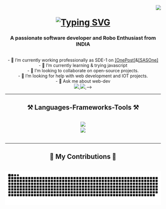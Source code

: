 <img align="right" src="https://visitor-badge.laobi.icu/badge?page_id=prashant-ksingh.prashant-ksingh" />

<h1 align="center">
  <a href="https://git.io/typing-svg"><img src="https://readme-typing-svg.herokuapp.com?font=Fira+Code&pause=100&center=true&multiline=true&width=450&height=65&lines=Hi+There!+%F0%9F%91%8B;I'm+Prashant+k+Singh+" alt="Typing SVG" /></a>
</h1>

<h3 align="center">A passionate software developer and Robo Enthusiast from INDIA</h3>

<br/>

<div align="center">
         - 🔭 I’m currently working professionally as SDE-1 on <a href="https://onepost.sasone.in">[OnePost]</a>&<a href="https://www.sasone.in/">[SASOne]</a> <br/>
         - 🌱 I’m currently learning & trying javascript <br/>
         - 👯 I’m looking to collaborate on open-source projects. <br/>
         - 🤔 I’m looking for help with web development and IOT projects. <br/>
         - 💬 Ask me about web-dev
</div>
<div align="center"> 
  <a href="mailto:prashantkumarsingh934@gmail.com">
    <img src="https://img.shields.io/badge/Gmail-333333?style=for-the-badge&logo=gmail&logoColor=red" />
  </a>
  <a href="https://www.linkedin.com/in/prashantksingh934" target="_blank">
    <img src="https://img.shields.io/badge/LinkedIn-0077B5?style=for-the-badge&logo=linkedin&logoColor=white" target="_blank" />
  </a>
<!--   <a href="#" target="_blank">
     <img src="https://img.shields.io/badge/Portfolio-FF5722?style=for-the-badge&logo=todoist&logoColor=white" target="_blank" /> <!-- sqlite, safari, google-chrome are other good icon options --> -->
  </a>
</div>
 <hr/>
 
<h2 align="center">⚒️ Languages-Frameworks-Tools ⚒️</h2>
<br/>
<div align="center">
    <img src="https://skillicons.dev/icons?i=c,cpp,python,django,flask,mysql,arduino,vscode" /><br>
    <img src="https://skillicons.dev/icons?i=html,css,javascript,bootstrap,postman,git,github,aws" />
</div>

<br/>
<hr/>

<div align="center">
  <h2>🐍 My Contributions 🐍</h2>
  <br>
  <img alt="snake eating my contributions" src="https://raw.githubusercontent.com/salesp07/salesp07/output/github-contribution-grid-snake.svg" />
  
  <br/><br/><br/>
</div>

<!--
**prashant-ksingh/prashant-ksingh** is a ✨ _special_ ✨ repository because its `README.md` (this file) appears on your GitHub profile.

Here are some ideas to get you started:

- 🔭 I’m currently working on ...
- 🌱 I’m currently learning ...
- 👯 I’m looking to collaborate on ...
- 🤔 I’m looking for help with ...
- 💬 Ask me about ...
- 📫 How to reach me: ...
- 😄 Pronouns: ...
- ⚡ Fun fact: ...
-->
